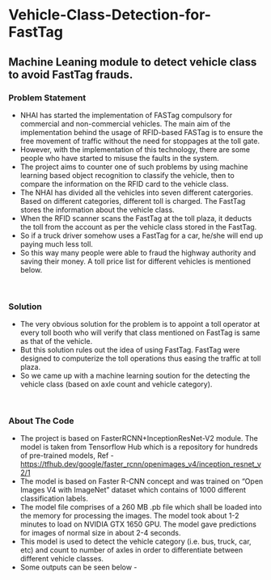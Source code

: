 # Vehicle-Class-Detection-for-FastTag
<h2><b>Machine Leaning module to detect vehicle class to avoid FastTag frauds.</b></h2>
<h3><b>Problem Statement</b></h3>
<ul>
    <li>NHAI has started the implementation of FASTag compulsory for commercial and non-commercial vehicles.
         The main aim of the implementation behind the usage of RFID-based FASTag is to ensure the free movement of traffic without the need for stoppages at the toll gate.
    </li>
    <li>
        However, with the implementation of this technology, there are some people who have started to misuse the faults in the system. 
    </li>
    <li>
        The project aims to counter one of such problems by using machine learning based object recognition to classify the vehicle, then to compare the information on the RFID card to the vehicle class.
    </li>
    <li>
        The NHAI has divided all the vehicles into seven different catergories. Based on different categories, different toll is charged. 
        The FastTag stores the information about the vehicle class. 
    </li>
    <li>
        When the RFID scanner scans the FastTag at the toll plaza, it deducts the toll from the account as per the vehicle class stored in the FastTag.
    </li>
    <li>
        So if a truck driver somehow uses a FastTag for a car, he/she will end up paying much less toll.
    </li>
    <li>
        So this way many people were able to fraud the highway authority and saving their money. A toll price list for different vehicles is mentioned below.
    </li>
</ul>

<br>

<h3><b>Solution</b></h3>
<ul>
    <li>
        The very obvious solution for the problem is to appoint a toll operator at every toll booth who will verify that class mentioned on FastTag is same as that of the vehicle.
    </li>
    <li>
        But this solution rules out the idea of using FastTag. FastTag were designed to computerize the toll operations thus easing the traffic at toll plaza. 
    </li>
    <li>
        So we came up with a machine learning soution for the detecting the vehicle class (based on axle count and vehicle category).
    </li>
</ul>

<br>
<h3><b>About The Code</b></h3>
<ul>
    <li>
        The project is based on FasterRCNN+InceptionResNet-V2 module. The model is taken from Tensorflow Hub which is a repository for hundreds of pre-trained models, Ref - <a href="https://tfhub.dev/google/faster_rcnn/openimages_v4/inception_resnet_v2/1">https://tfhub.dev/google/faster_rcnn/openimages_v4/inception_resnet_v2/1</a> <div class=""></div>
    </li>
    <li>
        The model is based on Faster R-CNN concept and was trained on “Open Images V4 with ImageNet” dataset which contains of 1000 different classification labels.
    </li>
    <li>
        The model file comprises of a 260 MB .pb file which shall be loaded into the memory for processing the images. The model took about 1-2 minutes to load on NVIDIA GTX 1650 GPU. The model gave predictions for images of normal size in about 2-4 seconds. 
    </li>
    <li>
        This model is used to detect the vehicle category (i.e. bus, truck, car, etc) and count to number of axles in order to differentiate between different vehicle classes.
    </li>
    <li>Some outputs can be seen below - </li>

</ul>
